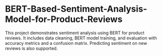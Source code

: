 # BERT-Based-Sentiment-Analysis-Model-for-Product-Reviews
This project demonstrates sentiment analysis using BERT for product reviews. It includes data cleaning, BERT model training, and evaluation with accuracy metrics and a confusion matrix. Predicting sentiment on new reviews is also supported.
